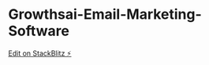 # Growthsai-Email-Marketing-Software

[Edit on StackBlitz ⚡️](https://stackblitz.com/edit/stackblitz-starters-noxhba)